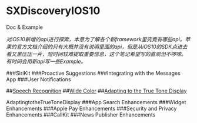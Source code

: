 # SXDiscoveryIOS10
Doc & Example

_对iOS10新增的api进行探索，本意为了解各个新framework里究竟有哪些api。苹果的官方文档介绍的只有大概并没有说明里面的api，但是从iOS10的SDK点进去看又黑压压一片，短时间较难提取重要信息，这个笔记希望写的直观但不啰嗦。 有时间会用新api写一些Example。_


###SiriKit 
###Proactive Suggestions
###Integrating with the Messages App 
###User Notifications 
 
##[Speech Recognition](https://github.com/dsxNiubility/SXDiscoveryIOS10/blob/master/Doc/Speech%20Recognition.md "语音识别转文字")
##[Wide Color](https://github.com/dsxNiubility/SXDiscoveryIOS10/blob/master/Doc/Wide%20Color.md "色彩空间")
##[Adapting to the True Tone Display](https://github.com/dsxNiubility/SXDiscoveryIOS10/blob/master/Doc/AdaptingtotheTrueToneDisplay.md "真彩色显示")

AdaptingtotheTrueToneDisplay
###App Search Enhancements 
###Widget Enhancements 
###Apple Pay Enhancements 
###Security and Privacy Enhancements
###CallKit
###News Publisher Enhancements


